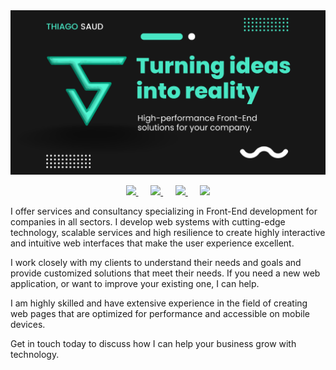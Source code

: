 <img src="images/banner.png" title="THIAGO SAUD DEVELOPER - TURNING IDEAS INTO REALITY" />

<p align="center">
	<a href="https://thiagosaud.dev" target="_blank" title="Go to my Professional page">
		<img src="https://img.shields.io/badge/boost my business now!-%23D14836.svg?&style=for-the-badge&logo=google-chrome&logoColor=48E6C4&color=171717" />
	</a>
	&nbsp;&nbsp;&nbsp;&nbsp;
	<a href="https://www.linkedin.com/company/thiagosauddev" target="_blank" title="Go to my Linkedin page">
		<img src="https://img.shields.io/badge/linkedin-%23D14836.svg?&style=for-the-badge&logo=linkedin&logoColor=48E6C4&color=171717" />
	</a>
	&nbsp;&nbsp;&nbsp;&nbsp;
	<a href="https://www.instagram.com/thiagosauddev" target="_blank" title="Go to my Instagram page">
		<img src="https://img.shields.io/badge/instagram-%23D14836.svg?&style=for-the-badge&logo=instagram&logoColor=48E6C4&color=171717" />
	</a>
	&nbsp;&nbsp;&nbsp;&nbsp;
	<a href="https://www.instagram.com/thiagosauddev" target="_blank" title="Go to my Instagram page">
		<img src="https://img.shields.io/badge/Be a sponsor!-%23D14836.svg??&style=for-the-badge&logo=githubsponsors&logoColor=48E6C4&color=171717" />
	</a>
</p>

<p>
I offer services and consultancy specializing in Front-End development for companies in all sectors. I develop web systems with cutting-edge technology, scalable services and high resilience to create highly interactive and intuitive web interfaces that make the user experience excellent.

I work closely with my clients to understand their needs and goals and provide customized solutions that meet their needs. If you need a new web application, or want to improve your existing one, I can help.

I am highly skilled and have extensive experience in the field of creating web pages that are optimized for performance and accessible on mobile devices.

Get in touch today to discuss how I can help your business grow with technology.
</p>
